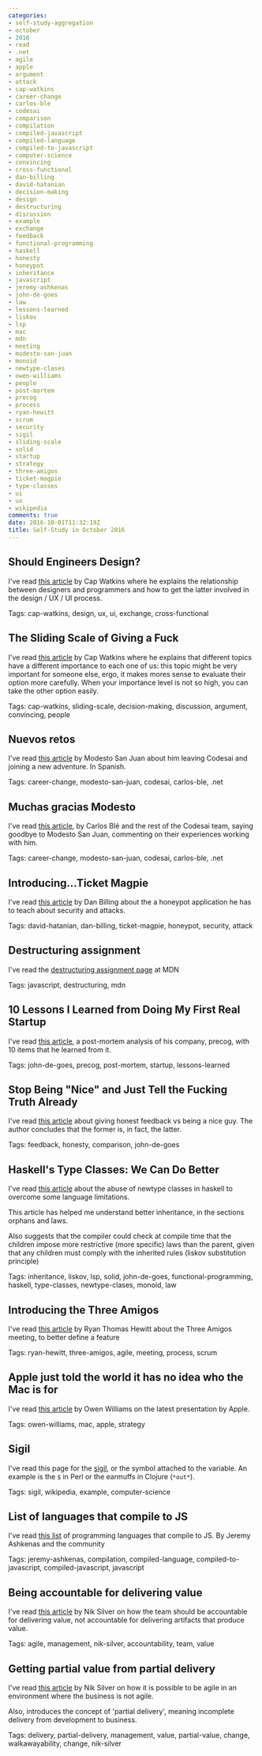 ```yaml
---
categories:
- self-study-aggregation
- october
- 2016
- read
- .net
- agile
- apple
- argument
- attack
- cap-watkins
- career-change
- carlos-ble
- codesai
- comparison
- compilation
- compiled-javascript
- compiled-language
- compiled-to-javascript
- computer-science
- convincing
- cross-functional
- dan-billing
- david-hatanian
- decision-making
- design
- destructuring
- discussion
- example
- exchange
- feedback
- functional-programming
- haskell
- honesty
- honeypot
- inheritance
- javascript
- jeremy-ashkenas
- john-de-goes
- law
- lessons-learned
- liskov
- lsp
- mac
- mdn
- meeting
- modesto-san-juan
- monoid
- newtype-clases
- owen-williams
- people
- post-mortem
- precog
- process
- ryan-hewitt
- scrum
- security
- sigil
- sliding-scale
- solid
- startup
- strategy
- three-amigos
- ticket-magpie
- type-classes
- ui
- ux
- wikipedia
comments: true
date: 2016-10-01T11:32:19Z
title: Self-Study in October 2016
---
```


## Should Engineers Design?

I've read [this article][should-engineers-design] by Cap Watkins where he explains the relationship between designers and programmers and how to get the latter involved in the design / UX / UI process.

Tags: cap-watkins, design, ux, ui, exchange, cross-functional

[should-engineers-design]: http://blog.capwatkins.com/should-engineers-design

## The Sliding Scale of Giving a Fuck

I've read [this article][the-scale-giving-fuck] by Cap Watkins where he explains that different topics have a different importance to each one of us: this topic might be very important for someone else, ergo, it makes mores sense to evaluate their option more carefully. When your importance level is not so high, you can take the other option easily.

Tags: cap-watkins, sliding-scale, decision-making, discussion, argument, convincing, people

[the-scale-giving-fuck]: http://blog.capwatkins.com/the-sliding-scale-of-giving-a-fuck

## Nuevos retos

I've read [this article][msj-nuevos-retos] by Modesto San Juan about him leaving Codesai and joining a new adventure. In Spanish.

Tags: career-change, modesto-san-juan, codesai, carlos-ble, .net

[msj-nuevos-retos]: http://www.modestosanjuan.com/nuevos-retos/

## Muchas gracias Modesto

I've read [this article][codesai-gracias-modesto], by Carlos Blé and the rest of the Codesai team, saying goodbye to Modesto San Juan, commenting on their experiences working with him.

Tags: career-change, modesto-san-juan, codesai, carlos-ble, .net

[codesai-gracias-modesto]: http://www.codesai.com/2016/10/muchas-gracias-modesto/

## Introducing…Ticket Magpie

I've read [this article][ticket-magpie-db] by Dan Billing about the a honeypot application he has to teach about security and attacks.

Tags: david-hatanian, dan-billing, ticket-magpie, honeypot, security, attack

[ticket-magpie-db]: https://thetestdoctor.wordpress.com/2016/10/11/introducing-ticket-magpie/

## Destructuring assignment

I've read the [destructuring assignment page][destructuring] at MDN

Tags: javascript, destructuring, mdn

[destructuring]: https://developer.mozilla.org/en/docs/Web/JavaScript/Reference/Operators/Destructuring_assignment

## 10 Lessons I Learned from Doing My First Real Startup

I've read [this article][precog-lessons-learned], a post-mortem analysis of his company, precog, with 10 items that he learned from it.

Tags: john-de-goes, precog, post-mortem, startup, lessons-learned

[precog-lessons-learned]: http://degoes.net/articles/precog-lessons-learned

## Stop Being "Nice" and Just Tell the Fucking Truth Already

I've read [this article][being-nice] about giving honest feedback vs being a nice guy. The author concludes that the former is, in fact, the latter.

Tags: feedback, honesty, comparison, john-de-goes

[being-nice]: http://degoes.net/articles/be-nice-not-nice

## Haskell's Type Classes: We Can Do Better

I've read [this article][typeclasses] about the abuse of newtype classes in haskell to overcome some language limitations.

This article has helped me understand better inheritance, in the sections orphans and laws.

Also suggests that the compiler could check at compile time that the children impose more restrictive (more specific) laws than the parent, given that any children must comply with the inherited rules (liskov substitution principle)

Tags: inheritance, liskov, lsp, solid, john-de-goes, functional-programming, haskell, type-classes,  newtype-clases, monoid, law

[typeclasses]: http://degoes.net/articles/principled-typeclasses

## Introducing the Three Amigos

I've read [this article][three-amigod] by Ryan Thomas Hewitt about the Three Amigos meeting, to better define a feature

Tags: ryan-hewitt, three-amigos, agile, meeting, process, scrum

[three-amigod]: https://www.scrumalliance.org/community/articles/2013/2013-april/introducing-the-three-amigos

## Apple just told the world it has no idea who the Mac is for

I've read [this article][apple-mac] by Owen Williams on the latest presentation by Apple.

Tags: owen-williams, mac, apple, strategy

[apple-mac]: https://medium.com/charged-tech/apple-just-told-the-world-it-has-no-idea-who-the-mac-is-for-722a2438389b

## Sigil

I've read this page for the [sigil], or the symbol attached to the variable. An example is the `$` in Perl or the earmuffs in Clojure (`*out*`).

Tags: sigil, wikipedia, example, computer-science

[sigil]: https://en.wikipedia.org/wiki/Sigil_(computer_programming)

## List of languages that compile to JS

I've read [this list][compile-to-js] of programming languages that compile to JS. By Jeremy Ashkenas and the community

Tags: jeremy-ashkenas, compilation, compiled-language, compiled-to-javascript, compiled-javascript, javascript

[compile-to-js]: https://github.com/jashkenas/coffeescript/wiki/List-of-languages-that-compile-to-JS

## Being accountable for delivering value

I've read [this article][accountable-value] by Nik Silver on how the team should be accountable for delivering value, not accountable for delivering artifacts that produce value.

Tags: agile, management, nik-silver, accountability, team, value

[accountable-value]: https://niksilver.com/2017/01/17/accountable-for-value/

## Getting partial value from partial delivery

I've read [this article][partial-value] by Nik Silver on how it is possible to be agile in an environment where the business is not agile.

Also, introduces the concept of 'partial delivery', meaning incomplete delivery from development to business.

Tags: delivery, partial-delivery, management, value, partial-value, change, walkawayability, change, nik-silver

[partial-value]: https://niksilver.com/2015/10/20/partial-value-from-partial-delivery/

